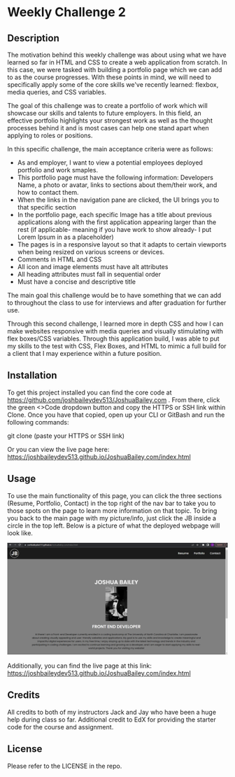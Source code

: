 # Weekly Challenge 2

## Description

The motivation behind this weekly challenge was about using what we have learned so far in HTML and CSS to create a web application from scratch. In this case, we were tasked with building a portfolio page which we can add to as the course progresses. With these points in mind, we will need to specifically apply some of the core skills we've recently learned: flexbox, media queries, and CSS variables. 

The goal of this challenge was to create a portfolio of work which will showcase our skills and talents to future employers. In this field, an effective portfolio highlights your strongest work as well as the thought processes behind it and is most cases can help one stand apart when applying to roles or positions. 

In this specific challenge, the main acceptance criteria were as follows:
- As and employer, I want to view a potential employees deployed portfolio and work smaples.
- This portfolio page must have the following information: Developers Name, a photo or avatar, links to sections about them/their work, and how to contact them.
- When the links in the navigation pane are clicked, the UI brings you to that specific section
- In the portfolio page, each specific Image has a title about previous applications along with the first application appearing larger than the rest (if applicable- meaning if you have work to show already- I put Lorem Ipsum in as a placeholder)
- The pages is in a responsive layout so that it adapts to certain viewports when being resized on various screens or devices. 
- Comments in HTML and CSS
- All icon and image elements must have alt attributes
- All heading attributes must fall in sequential order
- Must have a concise and descriptive title

The main goal this challenge would be to have something that we can add to throughout the class to use for interviews and after graduation for further use. 

Through this second challenge, I learned more in depth CSS and how I can make websites responsive with media queries and visually stimulating with flex boxes/CSS variables. Through this application build, I was able to put my skills to the test with CSS, Flex Boxes, and HTML to mimic a full build for a client that I may experience within a future position. 

## Installation

To get this project installed you can find the core code at https://github.com/joshbaileydev513/JoshuaBailey.com . From there, click the green <>Code dropdown button and copy the HTTPS or SSH link within Clone. Once you have that copied, open up your CLI or GitBash and run the following commands:

git clone (paste your HTTPS or SSH link)

Or you can view the live page here: https://joshbaileydev513.github.io/JoshuaBailey.com/index.html

## Usage

To use the main functionality of this page, you can click the three sections (Resume, Portfolio, Contact) in the top right of the nav bar to take you to those spots on the page to learn more information on that topic. To bring you back to the main page with my picture/info, just click the JB inside a circle in the top left. Below is a picture of what the deployed webpage will look like. 

![alt text](assets/LivePage.png)

Additionally, you can find the live page at this link: https://joshbaileydev513.github.io/JoshuaBailey.com/index.html

## Credits

All credits to both of my instructors Jack and Jay who have been a huge help during class so far. Additional credit to EdX for providing the starter code for the course and assignment. 

## License

Please refer to the LICENSE in the repo.
